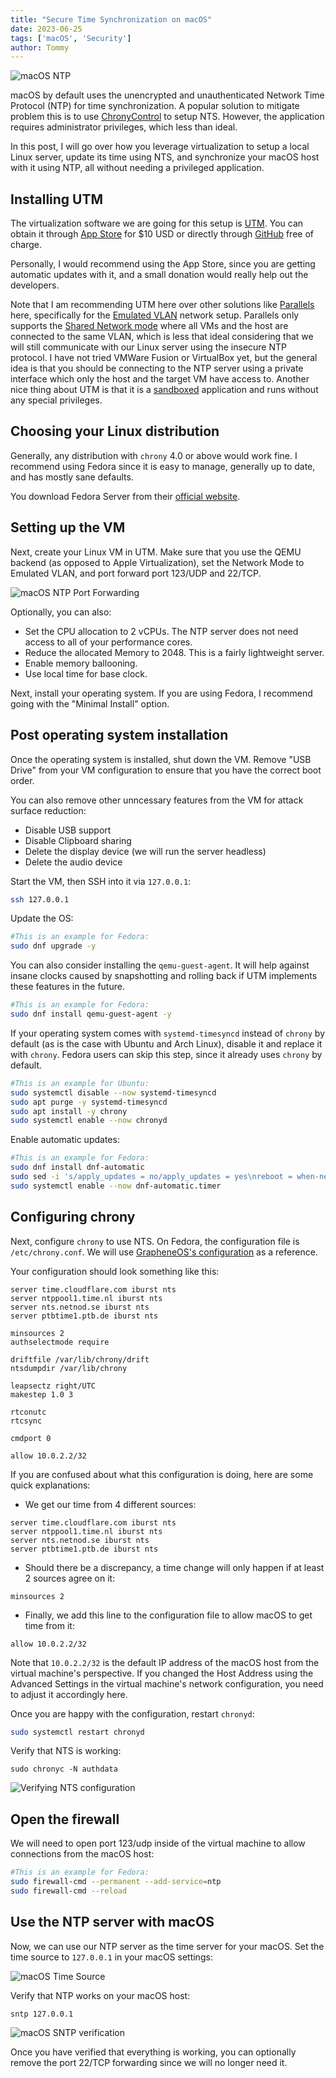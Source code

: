 ```yaml
---
title: "Secure Time Synchronization on macOS"
date: 2023-06-25
tags: ['macOS', 'Security']
author: Tommy
---
```


![macOS NTP](/images/macos-ntp.png)

macOS by default uses the unencrypted and unauthenticated Network Time Protocol (NTP) for time synchronization. A popular solution to mitigate problem this is to use [ChronyControl](https://whatroute.net/chronycontrol.html) to setup NTS. However, the application requires administrator privileges, which less than ideal.

In this post, I will go over how you leverage virtualization to setup a local Linux server, update its time using NTS, and synchronize your macOS host with it using NTP, all without needing a privileged application.

## Installing UTM

The virtualization software we are going for this setup is [UTM](https://mac.getutm.app/). You can obtain it through [App Store](https://apps.apple.com/us/app/utm-virtual-machines/id1538878817) for $10 USD or directly through [GitHub](https://github.com/utmapp/UTM/releases) free of charge.

Personally, I would recommend using the App Store, since you are getting automatic updates with it, and a small donation would really help out the developers.

Note that I am recommending UTM here over other solutions like [Parallels](https://www.parallels.com/) here, specifically for the [Emulated VLAN](https://docs.getutm.app/settings-qemu/devices/network/network/#network-mode) network setup. Parallels only supports the [Shared Network mode](https://kb.parallels.com/4948) where all VMs and the host are connected to the same VLAN, which is less that ideal considering that we will still communicate with our Linux server using the insecure NTP protocol. I have not tried VMWare Fusion or VirtualBox yet, but the general idea is that you should be connecting to the NTP server using a private interface which only the host and the target VM have access to. Another nice thing about UTM is that it is a [sandboxed](https://developer.apple.com/documentation/xcode/configuring-the-macos-app-sandbox/) application and runs without any special privileges.

## Choosing your Linux distribution

Generally, any distribution with `chrony` 4.0 or above would work fine. I recommend using Fedora since it is easy to manage, generally up to date,  and has mostly sane defaults.

You download Fedora Server from their [official website](https://fedoraproject.org/server/download/).

## Setting up the VM

Next, create your Linux VM in UTM. Make sure that you use the QEMU backend (as opposed to Apple Virtualization), set the Network Mode to Emulated VLAN, and port forward port 123/UDP and 22/TCP.

![macOS NTP Port Forwarding](/images/macos-ntp-port-forwarding.png)

Optionally, you can also:
* Set the CPU allocation to 2 vCPUs. The NTP server does not need access to all of your performance cores.
* Reduce the allocated Memory to 2048. This is a fairly lightweight server.
* Enable memory ballooning.
* Use local time for base clock.

Next, install your operating system. If you are using Fedora, I recommend going with the "Minimal Install" option.

## Post operating system installation

Once the operating system is installed, shut down the VM. Remove "USB Drive" from your VM configuration to ensure that you have the correct boot order.

You can also remove other unncessary features from the VM for attack surface reduction:

* Disable USB support
* Disable Clipboard sharing
* Delete the display device (we will run the server headless)
* Delete the audio device

Start the VM, then SSH into it via `127.0.0.1`:

```bash
ssh 127.0.0.1
```

Update the OS:

```bash
#This is an example for Fedora:
sudo dnf upgrade -y
```

You can also consider installing the `qemu-guest-agent`. It will help against insane clocks caused by snapshotting and rolling back if UTM implements these features in the future.

```bash
#This is an example for Fedora:
sudo dnf install qemu-guest-agent -y
```

If your operating system comes with `systemd-timesyncd` instead of `chrony` by default (as is the case with Ubuntu and Arch Linux), disable it and replace it with `chrony`. Fedora users can skip this step, since it already uses `chrony` by default.

```bash
#This is an example for Ubuntu:
sudo systemctl disable --now systemd-timesyncd
sudo apt purge -y systemd-timesyncd
sudo apt install -y chrony
sudo systemctl enable --now chronyd
```

Enable automatic updates:

```bash
#This is an example for Fedora:
sudo dnf install dnf-automatic
sudo sed -i 's/apply_updates = no/apply_updates = yes\nreboot = when-needed/g' /etc/dnf/automatic.conf
sudo systemctl enable --now dnf-automatic.timer
```

## Configuring chrony

Next, configure `chrony` to use NTS. On Fedora, the configuration file is `/etc/chrony.conf`. We will use [GrapheneOS's configuration](https://github.com/GrapheneOS/infrastructure/blob/main/chrony.conf) as a reference.

Your configuration should look something like this:

```
server time.cloudflare.com iburst nts
server ntppool1.time.nl iburst nts
server nts.netnod.se iburst nts
server ptbtime1.ptb.de iburst nts

minsources 2
authselectmode require

driftfile /var/lib/chrony/drift
ntsdumpdir /var/lib/chrony

leapsectz right/UTC
makestep 1.0 3

rtconutc
rtcsync

cmdport 0

allow 10.0.2.2/32
```

If you are confused about what this configuration is doing, here are some quick explanations:

* We get our time from 4 different sources:

```
server time.cloudflare.com iburst nts
server ntppool1.time.nl iburst nts
server nts.netnod.se iburst nts
server ptbtime1.ptb.de iburst nts
```

* Should there be a discrepancy, a time change will only happen if at least 2 sources agree on it:

```
minsources 2
```

* Finally, we add this line to the configuration file to allow macOS to get time from it:

```
allow 10.0.2.2/32
```

Note that `10.0.2.2/32` is the default IP address of the macOS host from the virtual machine's perspective. If you changed the Host Address using the Advanced Settings in the virtual machine's network configuration, you need to adjust it accordingly here.

Once you are happy with the configuration, restart `chronyd`:

```bash
sudo systemctl restart chronyd
```

Verify that NTS is working:

```
sudo chronyc -N authdata
```

![Verifying NTS configuration](/images/nts.png)

## Open the firewall

We will need to open port 123/udp inside of the virtual machine to allow connections from the macOS host:

```bash
#This is an example for Fedora:
sudo firewall-cmd --permanent --add-service=ntp
sudo firewall-cmd --reload
```

## Use the NTP server with macOS

Now, we can use our NTP server as the time server for your macOS. Set the time source to `127.0.0.1` in your macOS settings:

![macOS Time Source](/images/macos-time-source.png)

Verify that NTP works on your macOS host:

```
sntp 127.0.0.1
```

![macOS SNTP verification](/images/macos-sntp-verification.png)

Once you have verified that everything is working, you can optionally remove the port 22/TCP forwarding since we will no longer need it.